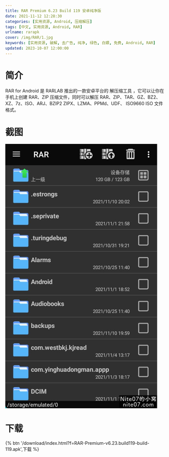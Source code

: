 ```yaml
---
title: RAR Premium 6.23 Build 119 安卓纯净版
date: 2021-11-12 12:28:30
categories: [实用资源, Android, 压缩解压]
tags: [中文, 实用资源, Android, RAR]
urlname: rarapk
cover: /img/RAR/1.jpg
keywords: [实用资源, 破解, 去广告, 纯净, 绿色, 白嫖, 免费, Android, RAR]
updated: 2023-10-07 12:00:00
---
```


# 简介

RAR for Android 是 RARLAB 推出的一款安卓平台的 解压缩工具 ，它可以让你在手机上创建 RAR、ZIP 压缩文件，同时可以解压 RAR、ZIP、TAR、GZ、BZ2、XZ、7z、ISO、ARJ、BZIP2 ZIPX、LZMA、PPMd、UDF、 ISO9660 ISO 文件格式。

# 截图

![](/img/RAR/2.jpg)

# 下载

{% btn '/download/index.html?f=RAR-Premium-v6.23.build119-build-119.apk',下载 %}
